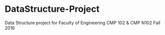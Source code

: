 # DataStructure-Project
Data Structure  project for Faculty of Engineering CMP 102 &amp; CMP N102  Fall 2016
